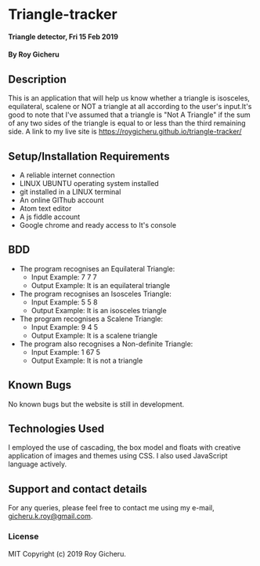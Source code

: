 # Triangle-tracker
#### Triangle detector,  Fri 15 Feb 2019
#### By Roy Gicheru
## Description
This is an application that will help us know whether a triangle is isosceles, equilateral, scalene or NOT a triangle at all according to the user's input.It's good to note that I've assumed that a triangle is "Not A Triangle" if the sum of any two sides of the triangle is equal to or less than the third remaining side. A link to my live site is https://roygicheru.github.io/triangle-tracker/
## Setup/Installation Requirements
* A reliable internet connection
* LINUX UBUNTU operating system installed
* git installed in a LINUX terminal
* An online GIThub account
* Atom text editor
* A js fiddle account
* Google chrome and ready access to It's console
## BDD
* The program recognises an Equilateral Triangle:
   * Input Example: 7 7 7
   * Output Example: It is an equilateral triangle
* The program recognises an Isosceles Triangle:
   * Input Example: 5 5 8
   * Output Example: It is an isosceles triangle
* The program recognises a Scalene Triangle:
   * Input Example: 9 4 5
   * Output Example: It is a scalene triangle
* The program also recognises a Non-definite Triangle:
   * Input Example: 1 67 5
   * Output Example: It is not a triangle

## Known Bugs
No known bugs but the website is still in development.
## Technologies Used
I employed the use of cascading, the box model and floats with creative application of images and themes using CSS. I also used JavaScript language actively.
## Support and contact details
For any queries, please feel free to contact me using my e-mail, gicheru.k.roy@gmail.com.
### License
MIT
Copyright (c) 2019 Roy Gicheru.

